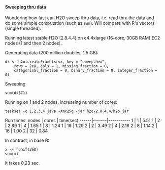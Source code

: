 
#### Sweeping thru data

Wondering how fast can H2O sweep thru data, i.e. read thru the data and do some simple 
computation (such as `sum`). Will compare with R's vectors (single threaded).

Running latest stable H2O (2.8.4.4) on c4.4xlarge (16-core, 30GB RAM) EC2 nodes (1 and then 2 nodes).

Generating data (200 million doubles, 1.5 GB):
```
dx <- h2o.createFrame(srvx, key = "sweep.hex", 
    rows = 2e8, cols = 1, missing_fraction = 0,
    categorical_fraction = 0, binary_fraction = 0, integer_fraction = 0)
```

Sweeping:
```
sum(dx$C1)
```

Running on 1 and 2 nodes, increasing number of cores:
```
taskset -c 1,2,3,4 java -Xmx25g -jar h2o-2.8.4.4/h2o.jar 
```

Run times:
nodes | cores | time(sec)
------|-------|-----------
1     |   1   | 5.51
1     |   2   | 2.89
1     |   4   | 1.65
1     |   8   | 1.24
1     |  16   | 1.29
2     |   2   | 3.49
2     |   4   | 2.19
2     |   8   | 1.14
2     |  16   | 1.00
2     |  32   | 0.84


In contrast, in base R:
```
x <- runif(2e8)
sum(x)
```
it takes 0.23 sec.




